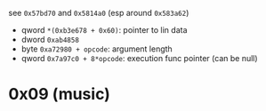 see `0x57bd70` and `0x5814a0` (esp around `0x583a62`)
* qword `*(0xb3e678 + 0x60)`: pointer to lin data
* dword `0xab4858`
* byte `0xa72980 + opcode`: argument length
* qword `0x7a97c0 + 8*opcode`: execution func pointer (can be null)

# 0x09 (music)

